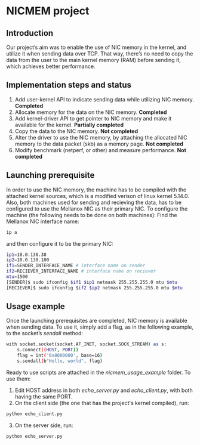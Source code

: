 # NICMEM project
## Introduction
Our project’s aim was to enable the use of NIC memory in the kernel, and utilize it when sending data over TCP. That way, there’s no need to copy the data from the user to the main kernel memory (RAM) before sending it, which achieves better performance.

## Implementation steps and status
1) Add user-kernel API to indicate sending data while utilizing NIC memory. **Completed**
2) Allocate memory for the data on the NIC memory. **Completed**
3) Add kernel-driver API to get pointer to NIC memory and make it available for the kernel. **Partially completed**
4) Copy the data to the NIC memory. **Not completed**
5) Alter the driver to use the NIC memory, by attaching the allocated NIC memory to the data packet (skb) as a memory page. **Not completed**
6) Modify benchmark (netperf, or other) and measure performance. **Not completed**

## Launching prerequisite
In order to use the NIC memory, the machine has to be compiled with the attached kernel sources, which is a modified verison of linux kernel 5.14.0.
Also, both machines used for sending and recieving the data, has to be configured to use the Mellanox NIC as their primary NIC. 
To configure the machine (the following needs to be done on both machines):
Find the Mellanox NIC interface name:
```sh
ip a
```
and then configure it to be the primary NIC:
```sh
ip1=10.0.130.38
ip2=10.0.130.100
if1=SENDER_INTERFACE_NAME # interface name on sender
if2=RECIEVER_INTERFACE_NAME # interface name on reciever
mtu=1500
[SENDER]$ sudo ifconfig $if1 $ip1 netmask 255.255.255.0 mtu $mtu
[RECIEVER]$ sudo ifconfig $if2 $ip2 netmask 255.255.255.0 mtu $mtu
```
## Usage example
Once the launching prerequisites are completed, NIC memory is available when sending data. To use it, simply add a flag, as in the following example, to the socket’s *sendall* method:
```sh
with socket.socket(socket.AF_INET, socket.SOCK_STREAM) as s:
    s.connect((HOST, PORT))
    flag = int('0x8000000', base=16)
    s.sendall(b"Hello, world", flag)
```
Ready to use scripts are attached in the *nicmem_usage_example* folder. To use them:
1. Edit HOST address in both *echo_server.py* and *echo_client.py*, with both having the same PORT.
2. On the client side (the one that has the project's kernel compiled), run:
```sh
python echo_client.py
```
3. On the server side, run:
```sh
python echo_server.py
```
